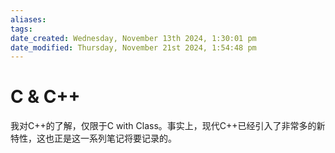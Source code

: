 ```yaml
---
aliases: 
tags: 
date_created: Wednesday, November 13th 2024, 1:30:01 pm
date_modified: Thursday, November 21st 2024, 1:54:48 pm
---
```


# C & C++

我对C++的了解，仅限于C with Class。事实上，现代C++已经引入了非常多的新特性，这也正是这一系列笔记将要记录的。
